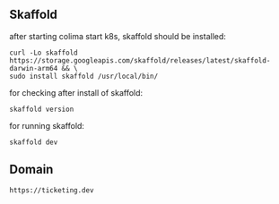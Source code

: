 ## Skaffold ##

after starting colima start k8s, skaffold should be installed:

```
curl -Lo skaffold https://storage.googleapis.com/skaffold/releases/latest/skaffold-darwin-arm64 && \
sudo install skaffold /usr/local/bin/
```

for checking after install of skaffold:

```
skaffold version
```

for running skaffold:

```
skaffold dev
```

## Domain ##
```
https://ticketing.dev
```
